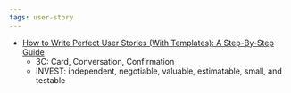 ```yaml
---
tags: user-story
---
```

- [How to Write Perfect User Stories (With Templates): A Step-By-Step Guide ](https://airfocus.com/blog/how-to-write-perfect-user-stories/)
    - 3C: Card, Conversation, Confirmation 
    - INVEST: independent, negotiable, valuable, estimatable, small, and testable
